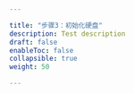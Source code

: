 ```yaml
---

title: "步骤3：初始化硬盘"
description: Test description
draft: false
enableToc: false
collapsible: true
weight: 50

---
```


